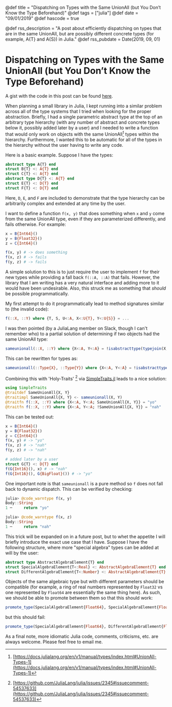 @def title = "Dispatching on Types with the Same UnionAll (but You Don’t Know the Type Beforehand)"
@def tags = ["julia"]
@def date = "09/01/2019"
@def hascode = true

@def rss_description = "A post about efficiently dispatching on types that are in the same UnionAll, but are possibly different concrete types (for example, A{T} and A{S}) in Julia."
@def rss_pubdate = Date(2019, 09, 01)

# Dispatching on Types with the Same UnionAll (but You Don’t Know the Type Beforehand)

A gist with the code in this post can be found [here](https://gist.github.com/mcognetta/a468889c2ea53b49d080c6d764f3b6da). 

When planning a small library in Julia, I kept running into a similar problem across all of the type systems that I tried when looking for the proper abstraction. Briefly, I had a single parametric abstract type at the top of an arbitrary type hierarchy (with any number of abstract and concrete types below it, possibly added later by a user) and I needed to write a function that would only work on objects with the same UnionAll[^1] types within the hierarchy. Furthermore, I wanted this to be automatic for all of the types in the hierarchy without the user having to write any code.

Here is a basic example. Suppose I have the types:

```julia
abstract type A{T} end
struct B{T} <: A{T} end
struct C{T} <: A{T} end
abstract type D{T} <: A{T} end
struct E{T} <: D{T} end
struct F{T} <: D{T} end
```
Here, `D`, `E`, and `F` are included to demonstrate that the type hierarchy can be arbitrarily complex and extended at any time by the user.

I want to define a function `f(x, y)` that does something when `x` and `y` come from the same UnionAll type, even if they are parameterized differently, and fails otherwise. For example:
```julia
x = B{Int64}()
y = B{Float32}()
z = C{Int64}()

f(x, y) # -> does something
f(x, z) # -> fails
f(y, z) # -> fails
```

A simple solution to this is to just require the user to implement `f` for their new types while providing a fall back `f(::A, ::A)` that fails. However, the library that I am writing has a very natural interface and adding more to it would have been undesirable. Also, this struck me as something that *should* be possible programmatically.

My first attempt to do it programmatically lead to method signatures similar to (the invalid code):

```julia
f(::X, ::Y) where {T, S, U<:A, X<:U{T}, Y<:U{S}} = ...
```

I was then pointed (by a JuliaLang member on Slack, though I can't remember who) to a partial solution of determining if two objects had the same UnionAll type:
```julia
sameunionall(::X, ::Y) where {X<:A, Y<:A} = !isabstracttype(typejoin(X, Y))
```
This can be rewritten for types as:
```julia
sameunionall(::Type{X}, ::Type{Y}) where {X<:A, Y<:A} = !isabstracttype(typejoin(X, Y))
```

Combining this with 'Holy-Traits' [^2] via [SimpleTraits.jl](https://github.com/mauro3/SimpleTraits.jl) leads to a nice solution:
```julia
using SimpleTraits
@traitdef SameUnionAll{X, Y}
@traitimpl SameUnionAll{X, Y} <- sameunionall(X, Y)
@traitfn f(::X, ::Y) where {X<:A, Y<:A; SameUnionAll{X, Y}} = "yo"
@traitfn f(::X, ::Y) where {X<:A, Y<:A; !SameUnionAll{X, Y}} = "nah"
```
This can be tested out:
```julia
x = B{Int64}()
y = B{Float32}()
z = C{Int64}()
f(x, y) # -> "yo"
f(x, z) # -> "nah"
f(y, z) # -> "nah"

# added later by a user
struct G{T} <: D{T} end
f(G{Int16}(), x) # -> "nah"
f(G{Int16}(), G{BigFloat}()) # -> "yo"
```

One important note is that `sameunionall` is a pure method so `f` does not fall back to dynamic dispatch. This can be verified by checking:
```julia
julia> @code_warntype f(x, y)
Body::String
1 ─     return "yo"

julia> @code_warntype f(x, z)
Body::String
1 ─     return "nah"
```

This trick will be expanded on in a future post, but to whet the appetite I will briefly introduce the exact use case that I have. Suppose I have the following structure, where more "special algebra" types can be added at will by the user:
```julia
abstract type AbstractAlgebraElement{T} end
struct SpecialAlgebraElement{T<:Real} <: AbstractAlgebraElement{T} end
struct DifferentAlgebraElement{T<:Number} <: AbstractAlgebraElement{T} end
```

Objects of the same algebraic type but with different parameters should be compatible (for example, a ring of real numbers represented by `Float32` vs one represented by `Float64` are essentially the same thing here). As such, we should be able to promote between them so that this should work:
```julia
promote_type(SpecialAlgebraElement{Float64}, SpecialAlgebraElement{Float16}) # -> SpecialAlgebraElement{Float64}
```
but this should fail:
```julia
promote_type(SpecialAlgebraElement{Float64}, DifferentAlgebraElement{Float16})
```

As a final note, more idiomatic Julia code, comments, criticisms, etc. are always welcome. Please feel free to email me.

[^1]: [https://docs.julialang.org/en/v1/manual/types/index.html#UnionAll-Types-1](https://docs.julialang.org/en/v1/manual/types/index.html#UnionAll-Types-1)
[^2]: [https://github.com/JuliaLang/julia/issues/2345#issuecomment-54537633](https://github.com/JuliaLang/julia/issues/2345#issuecomment-54537633)